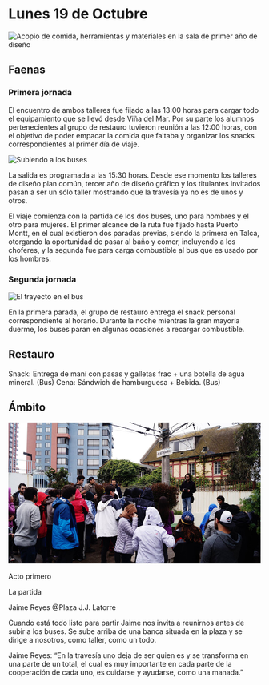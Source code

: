 # Lunes 19 de Octubre

![Acopio de comida, herramientas y materiales en la sala de primer año de diseño](img/faenas/IMG_8499.JPG)

## Faenas

### Primera jornada

El encuentro de ambos talleres fue fijado a las 13:00 horas para cargar todo el equipamiento que se llevó desde Viña del Mar. Por su parte los alumnos pertenecientes al grupo de restauro tuvieron reunión a las 12:00 horas, con el objetivo de poder empacar la comida que faltaba y organizar los snacks correspondientes al primer día de viaje.

![Subiendo a los buses](i/fotos/)

La salida es programada a las 15:30 horas. Desde ese momento los talleres de diseño plan común, tercer año de diseño gráfico y los titulantes invitados pasan a ser un sólo taller mostrando que la travesía ya no es de unos y otros.

El viaje comienza con la partida de los dos buses, uno para hombres y el otro para mujeres. El primer alcance de la ruta fue fijado hasta Puerto Montt, en el cual existieron dos paradas previas, siendo la primera en Talca, otorgando la oportunidad de pasar al baño y comer, incluyendo a los choferes, y la segunda fue para carga combustible al bus que es usado por los hombres.


### Segunda jornada

![El trayecto en el bus](img/ruta/12195780_10207505701782718_1252192893006005586_n.jpg)

En la primera parada, el grupo de restauro entrega el snack personal correspondiente al horario. 
Durante la noche mientras la gran mayoría duerme, los buses paran en algunas ocasiones a recargar combustible.


## Restauro

Snack: Entrega de maní con pasas y  galletas frac + una botella de agua mineral. (Bus)
Cena: Sándwich de hamburguesa + Bebida. (Bus)


## Ámbito

![Primer acto, salida de la escuela, todos somos un mismo taller](i/fotos/Partida-jaime-reyes01.jpg)

Acto primero

La partida

Jaime Reyes @Plaza J.J. Latorre

Cuando está todo listo para partir Jaime nos invita a reunirnos antes de subir a los buses. Se sube arriba de una banca situada en la plaza y se dirige a nosotros, como taller, como un todo. 

Jaime Reyes:
“En la travesía uno deja de ser quien es y se transforma en una parte de un total, el cual es muy importante en cada parte de la cooperación de cada uno, es cuidarse y ayudarse, como una manada.”





